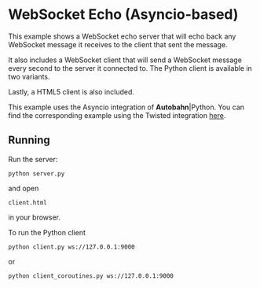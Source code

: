 # WebSocket Echo (Asyncio-based)

This example shows a WebSocket echo server that will echo back any WebSocket message it receives to the client that sent the message.

It also includes a WebSocket client that will send a WebSocket message every second to the server it connected to. The Python client is available in two variants.

Lastly, a HTML5 client is also included.

This example uses the Asyncio integration of **Autobahn**|Python. You can find the corresponding example using the Twisted integration [here](https://github.com/crossbario/autobahn-python/tree/master/examples/twisted/websocket/echo).

## Running

Run the server:

    python server.py

and open

    client.html

in your browser.

To run the Python client

    python client.py ws://127.0.0.1:9000

or

    python client_coroutines.py ws://127.0.0.1:9000

